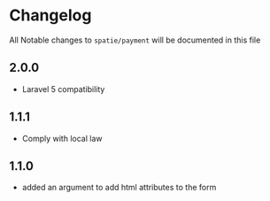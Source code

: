 # Changelog

All Notable changes to `spatie/payment` will be documented in this file

## 2.0.0
- Laravel 5 compatibility

## 1.1.1
- Comply with local law

## 1.1.0
- added an argument to add html attributes to the form
